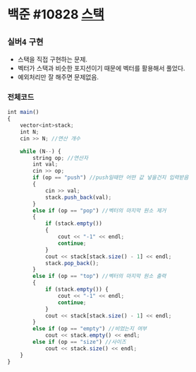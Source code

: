 # 백준 #10828 [스택](https://www.acmicpc.net/problem/10828)
`실버4` `구현`
---
- 스택을 직접 구현하는 문제.
- 벡터가 스택과 비슷한 포지션이기 때문에 벡터를 활용해서 풀었다.
- 예외처리만 잘 해주면 문제없음.

### 전체코드
```jsx
int main()
{
	vector<int>stack;
	int N;
	cin >> N; //연산 개수

	while (N--) {
		string op; //연산자
		int val;
		cin >> op;
		if (op == "push") //push일때만 어떤 값 넣을건지 입력받음
		{
			cin >> val;
			stack.push_back(val);
		}
		else if (op == "pop") //벡터의 마지막 원소 제거
		{
			if (stack.empty())
			{
				cout << "-1" << endl;
				continue;
			}
			cout << stack[stack.size() - 1] << endl;
			stack.pop_back();
		}
		else if (op == "top") //벡터의 마지막 원소 출력
		{
			if (stack.empty()) {
				cout << "-1" << endl;
				continue;
			}
			cout << stack[stack.size() - 1] << endl;
		}
		else if (op == "empty") //비었는지 여부
			cout << stack.empty() << endl;
		else if (op == "size") //사이즈
			cout << stack.size() << endl;
	}
}
```
